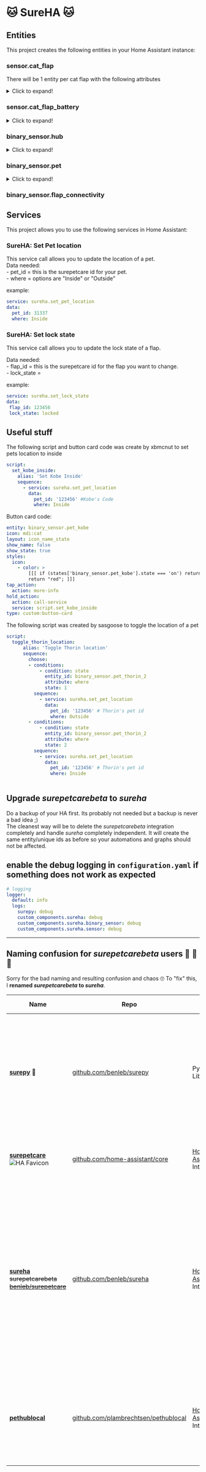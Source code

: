 # 🐱 SureHA 🐱



## Entities

This project creates the following entities in your Home Assistant instance:<br>

### sensor.cat_flap

There will be 1 entity per cat flap with the following attributes
<details>
  <summary>Click to expand!</summary>
  
  This is a non-exhaustive list
  
| Attribute | Example |
|---------------------|-------------------|  
| ID               | 123456                                                                                      |
| Parent device ID | 123456                                                                                      |
| Product ID       | 6                                                                                           |
| Household ID     | 123456                                                                                      |
| Name             | Rivendell                                                                                   |
| Serial number    | XXXX-XXXXX                                                                                  |
| MAC address      | 2c549188c9e3                                                                                |
| Index            | 0                                                                                           |
| Version          | ODM2                                                                                        |
| Created at       | December 19, 2018, 1:43:25 AM                                                               |
| Updated at       | December 19, 2018, 1:43:25 AM                                                               |
| Pairing at       | December 19, 2018, 1:43:25 AM                                                               |
| Control          | curfew: <br>- enabled:true<br> lock_time:"22:00"<br> unlock_time: "07:30"<br> locking: 0<br> fast_polling:false |
| Parent           | |
| Status           | locking:<br> mode: 0 <br>version:<br> battery: 5.07<br> learn_mode:<br> online:true                             |
| Tags | |
| Move | |
</details>

### sensor.cat_flap_battery

<details>
  <summary>Click to expand!</summary>
  
| Attribute | Example |
|---------------------|-------------------|
| Voltage             | 5.09              |
| Voltage per battery | 1.27              |
| Alt-battery         | 16.82560000000002 |
</details>

### binary_sensor.hub

<details>
  <summary>Click to expand!</summary>

| Attribute   | Example |
|-------------|---------|
| Device rssi | -35.00  |
| Hub rssi    | -35.00  |

</details>

### binary_sensor.pet

<details>
  <summary>Click to expand!</summary>

| Attribute                  | Example                                                                |
|----------------------------|------------------------------------------------------------------------|
| Since                      | September 18, 2021, 4:09:42 PM                                         |
| Where                      | 1                                                                      |
| ID                         | 123456                                                                 |
| Name                       | Thorin                                                                 |
| Gender                     | 1                                                                      |
| Comments                   | Such a good cute boy                                                   |
| Household ID               | 123456                                                                 |
| Breed ID                   | 384                                                                    |
| Photo ID                   | 123456                                                                 |
| Species ID                 |                                                                        |
| Tag ID                     | 123456                                                                 |
| Version                    | Mg==                                                                   |
| Created at                 | April 1, 2021, 11:00:07 AM                                             |
| Updated at                 | April 1, 2021, 11:00:07 AM                                             |
| April 2, 2021, 10:20:49 PM |                                                                        |
| Photo                      | id: 238217  <br> location https://surehub.s3.amazonaws.com/user-photos/thm/imageURL.jpg |
| Position                   | tag_id: 1233456 <br> user_id: 123456 <br>where: 1<br> since: date                   |
| Status                     | activity:<br> tag_id: 123456 <br>user_id: 123456<br> where: 1 <br>since: date          |

</details>

### binary_sensor.flap_connectivity


## Services

This project allows you to use the following services in Home Assistant:<br>

### SureHA: Set Pet location<br>
 
  This service call allows you to update the location of a pet. <br>
  Data needed:<br>
    - pet_id = this is the surepetcare id for your pet. <br>
    - where = options are "Inside" or "Outside"

example:
```yaml
service: sureha.set_pet_location
data:
  pet_id: 31337
  where: Inside
```

### SureHA: Set lock state

  This service call allows you to update the lock state of a flap.
  
  Data needed:<br>
    - flap_id = this is the surepetcare id for the flap you want to change.<br>
    - lock_state = 
  
 example:
 ```yaml
 service: sureha.set_lock_state
data:
  flap_id: 123456
  lock_state: locked
```


## Useful stuff

The following script and button card code was create by xbmcnut to set pets location to inside
```yaml
script:
  set_kobe_inside:
    alias: 'Set Kobe Inside'
    sequence:
      - service: sureha.set_pet_location
        data:
          pet_id: '123456' #Kobe's Code
          where: Inside      
```

Button card code:
```yaml
entity: binary_sensor.pet_kobe
icon: mdi:cat
layout: icon_name_state
show_name: false
show_state: true
styles:
  icon:
    - color: >
        [[[ if (states['binary_sensor.pet_kobe'].state === 'on') return "green";
        return "red"; ]]]
tap_action:
  action: more-info
hold_action:
  action: call-service
  service: script.set_kobe_inside
type: custom:button-card
```

The following script was created by sasgoose to toggle the location of a pet

```yaml
script:
  toggle_thorin_location:
      alias: 'Toggle Thorin location'
      sequence:
        choose:
        - conditions:
            - condition: state
              entity_id: binary_sensor.pet_thorin_2
              attribute: where
              state: 1
          sequence:
            - service: sureha.set_pet_location
              data:
                pet_id: '123456' # Thorin's pet id
                where: Outside
        - conditions:
            - condition: state
              entity_id: binary_sensor.pet_thorin_2
              attribute: where
              state: 2
          sequence:
            - service: sureha.set_pet_location
              data:
                pet_id: '123456' # Thorin's pet id
                where: Inside
                
```


## Upgrade *surepetcarebeta* to *sureha*

Do a backup of your HA first. Its probably not needed but a backup is never a bad idea ;)  
The cleanest way will be to delete the *surepetcarebeta* integration completely and handle *sureha* completely independent. It will create the same entity/unique ids as before so your automations and graphs should not be affected.

## enable the debug logging in `configuration.yaml` if something does not work as expected

```yaml
# logging
logger:
  default: info
  logs:
    surepy: debug
    custom_components.sureha: debug
    custom_components.sureha.binary_sensor: debug
    custom_components.sureha.sensor: debug
```

---

## Naming confusion for *surepetcarebeta* users 🐾 🤪 🤦

Sorry for the bad naming and resulting confusion and chaos 🙄 To "fix" this, I **renamed *surepetcarebeta* to *sureha***.

| Name | Repo | Type | Description | Need Help?
|---|---|---|---|---|
| **[surepy](https://github.com/benleb/surepy) 🐾** | [github.com/benleb/surepy](https://github.com/benleb/surepy) | Python Library | Library to interact with the API of Sure Petcare. Also provides Classes for the various Sure Petcare Devicess. Use this if you write an own python tool/app and want to interact with the Sure Petcare API | [Issues](https://github.com/benleb/surepy/issues) |
| **[surepetcare](https://www.home-assistant.io/integrations/surepetcare)** ![HA Favicon](https://www.home-assistant.io/images/favicon.ico) | [github.com/home-assistant/core](https://github.com/home-assistant/core) | [Home Assistant](https://github.com/home-assistant/core) Integration | **Official Home Assistant Integration** for the Sure Petcare Devices like Doors, Flaps, Feeders, ...  | [Issues](https://github.com/home-assistant/core/issues), [HA Forum](https://community.home-assistant.io) |
| | | | | |
| **[sureha](https://github.com/benleb/sureha)** ~~surepetcarebeta~~ ~~[benleb/surepetcare](https://github.com/benleb/sureha)~~ | [github.com/benleb/sureha](https://github.com/benleb/sureha) | [Home Assistant](https://github.com/home-assistant/core) Integration | Home Assistant Integration developed in my own repo without reviews from the HA Team. This can be installed via [HACS](https://hacs.xyz/) and is something like a preview integration **for advanced users**. Usually this provides more (experimental) features and faster fixes but lacks the code quality (reviews) and such from HA | [Issues](https://github.com/benleb/sureha/issues) |
| | | | | |
| **[pethublocal](https://github.com/plambrechtsen/pethublocal)** | [github.com/plambrechtsen/pethublocal](https://github.com/plambrechtsen/pethublocal) | [Home Assistant](https://github.com/home-assistant/core) Integration | Home Assistant Integration developed by [@plambrechtsen](https://github.com/plambrechtsen) which works **completely independent from Sure Petcare**. Check outs his repo for more information! | [Issues](https://github.com/plambrechtsen/pethublocal/issues), [HA Forum](https://community.home-assistant.io) |
